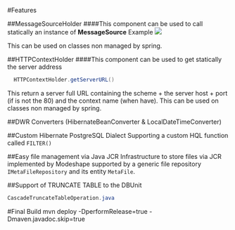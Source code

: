 #Features

##MessageSourceHolder
####This component can be used to call statically an instance of **MessageSource**
Example
![](http://s32.postimg.org/b3pk3fjlx/Screen_Shot_2016_05_08_at_12_55_56_PM.png)

This can be used on classes non managed by spring.

##HTTPContextHolder
####This component can be used to get statically the server address

```java
  HTTPContextHolder.getServerURL()
```
This return a server full URL containing the scheme + the server host + port (if is not the 80) and the context name (when have).
This can be used on classes non managed by spring.

##DWR Converters (HibernateBeanConverter & LocalDateTimeConverter)

##Custom Hibernate PostgreSQL Dialect
Supporting a custom HQL function called `FILTER()`

##Easy file management via Java JCR
Infrastructure to store files via JCR implemented by Modeshape supported by a generic file repository `IMetaFileRepository` and its entity `MetaFile`.

##Support of TRUNCATE TABLE to the DBUnit
```java
CascadeTruncateTableOperation.java
```

#Final Build
mvn deploy -DperformRelease=true -Dmaven.javadoc.skip=true
